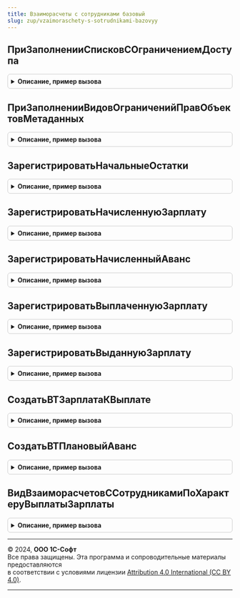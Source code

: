 ```yaml
---
title: Взаиморасчеты с сотрудниками базовый
slug: zup/vzaimoraschety-s-sotrudnikami-bazovyy
---
```



## ПриЗаполненииСписковСОграничениемДоступа
<details style="margin: 1em 0; padding: 0.5em; border: 1px solid #ccc; border-radius: 6px;">

<summary style="font-weight: bold; cursor: pointer;">Описание, пример вызова</summary>

```bsl

Процедура ПриЗаполненииСписковСОграничениемДоступа(Списки) Экспорт
```

Пример вызова
```bsl
ВзаиморасчетыССотрудникамиБазовый.ПриЗаполненииСписковСОграничениемДоступа(Списки) 
```
</details>

## ПриЗаполненииВидовОграниченийПравОбъектовМетаданных
<details style="margin: 1em 0; padding: 0.5em; border: 1px solid #ccc; border-radius: 6px;">

<summary style="font-weight: bold; cursor: pointer;">Описание, пример вызова</summary>

```bsl

Процедура ПриЗаполненииВидовОграниченийПравОбъектовМетаданных(Описание) Экспорт
```

Пример вызова
```bsl
ВзаиморасчетыССотрудникамиБазовый.ПриЗаполненииВидовОграниченийПравОбъектовМетаданных(Описание) 
```
</details>

## ЗарегистрироватьНачальныеОстатки
<details style="margin: 1em 0; padding: 0.5em; border: 1px solid #ccc; border-radius: 6px;">

<summary style="font-weight: bold; cursor: pointer;">Описание, пример вызова</summary>

```bsl

Процедура ЗарегистрироватьНачальныеОстатки(Движения, Отказ, Организация, ПериодРегистрации, Остатки) Экспорт
```

Пример вызова
```bsl
ВзаиморасчетыССотрудникамиБазовый.ЗарегистрироватьНачальныеОстатки(Движения, Отказ, Организация, ПериодРегистрации, Остатки) 
```
</details>

## ЗарегистрироватьНачисленнуюЗарплату
<details style="margin: 1em 0; padding: 0.5em; border: 1px solid #ccc; border-radius: 6px;">

<summary style="font-weight: bold; cursor: pointer;">Описание, пример вызова</summary>

```bsl

Процедура ЗарегистрироватьНачисленнуюЗарплату(Движения, Отказ, Организация, ПериодРегистрации, ПорядокВыплаты, Начисления = Неопределено, Удержания = Неопределено) Экспорт
```

Пример вызова
```bsl
ВзаиморасчетыССотрудникамиБазовый.ЗарегистрироватьНачисленнуюЗарплату(Движения, Отказ, Организация, ПериодРегистрации, ПорядокВыплаты, Начисления, Удержания);
```
</details>

## ЗарегистрироватьНачисленныйАванс
<details style="margin: 1em 0; padding: 0.5em; border: 1px solid #ccc; border-radius: 6px;">

<summary style="font-weight: bold; cursor: pointer;">Описание, пример вызова</summary>

```bsl

Процедура ЗарегистрироватьНачисленныйАванс(Движения, Отказ, Организация, ПериодРегистрации, Начисления = Неопределено, Удержания = Неопределено) Экспорт
```

Пример вызова
```bsl
ВзаиморасчетыССотрудникамиБазовый.ЗарегистрироватьНачисленныйАванс(Движения, Отказ, Организация, ПериодРегистрации, Начисления, Удержания);
```
</details>

## ЗарегистрироватьВыплаченнуюЗарплату
<details style="margin: 1em 0; padding: 0.5em; border: 1px solid #ccc; border-radius: 6px;">

<summary style="font-weight: bold; cursor: pointer;">Описание, пример вызова</summary>

```bsl

Процедура ЗарегистрироватьВыплаченнуюЗарплату(Движения, Отказ, Организация, ПериодРегистрации, ПорядокВыплаты, Зарплата) Экспорт
```

Пример вызова
```bsl
ВзаиморасчетыССотрудникамиБазовый.ЗарегистрироватьВыплаченнуюЗарплату(Движения, Отказ, Организация, ПериодРегистрации, ПорядокВыплаты, Зарплата) 
```
</details>

## ЗарегистрироватьВыданнуюЗарплату
<details style="margin: 1em 0; padding: 0.5em; border: 1px solid #ccc; border-radius: 6px;">

<summary style="font-weight: bold; cursor: pointer;">Описание, пример вызова</summary>

```bsl

Процедура ЗарегистрироватьВыданнуюЗарплату(Движения, Отказ, Организация, ДатаОперации, Зарплата, ПорядокВыплаты) Экспорт
```

Пример вызова
```bsl
ВзаиморасчетыССотрудникамиБазовый.ЗарегистрироватьВыданнуюЗарплату(Движения, Отказ, Организация, ДатаОперации, Зарплата, ПорядокВыплаты) 
```
</details>

## СоздатьВТЗарплатаКВыплате
<details style="margin: 1em 0; padding: 0.5em; border: 1px solid #ccc; border-radius: 6px;">

<summary style="font-weight: bold; cursor: pointer;">Описание, пример вызова</summary>

```bsl

Процедура СоздатьВТЗарплатаКВыплате(МенеджерВременныхТаблиц, ТолькоРазрешенные, Параметры, ИмяВТСотрудники) Экспорт
```

Пример вызова
```bsl
ВзаиморасчетыССотрудникамиБазовый.СоздатьВТЗарплатаКВыплате(МенеджерВременныхТаблиц, ТолькоРазрешенные, Параметры, ИмяВТСотрудники) 
```
</details>

## СоздатьВТПлановыйАванс
<details style="margin: 1em 0; padding: 0.5em; border: 1px solid #ccc; border-radius: 6px;">

<summary style="font-weight: bold; cursor: pointer;">Описание, пример вызова</summary>

```bsl

Процедура СоздатьВТПлановыйАванс(МенеджерВременныхТаблиц, ТолькоРазрешенные, Параметры, ИмяВТСотрудники, КадровыеДанные) Экспорт
```

Пример вызова
```bsl
ВзаиморасчетыССотрудникамиБазовый.СоздатьВТПлановыйАванс(МенеджерВременныхТаблиц, ТолькоРазрешенные, Параметры, ИмяВТСотрудники, КадровыеДанные) 
```
</details>

## ВидВзаиморасчетовССотрудникамиПоХарактеруВыплатыЗарплаты
<details style="margin: 1em 0; padding: 0.5em; border: 1px solid #ccc; border-radius: 6px;">

<summary style="font-weight: bold; cursor: pointer;">Описание, пример вызова</summary>

```bsl

Функция ВидВзаиморасчетовССотрудникамиПоХарактеруВыплатыЗарплаты(ПорядокВыплаты) Экспорт
```

Пример вызова
```bsl
Результат = ВзаиморасчетыССотрудникамиБазовый.ВидВзаиморасчетовССотрудникамиПоХарактеруВыплатыЗарплаты(ПорядокВыплаты) 
```
</details>

---

© 2024, **ООО 1С-Софт**  
Все права защищены. Эта программа и сопроводительные материалы предоставляются  
в соответствии с условиями лицензии [Attribution 4.0 International (CC BY 4.0)](https://creativecommons.org/licenses/by/4.0/legalcode).

---
